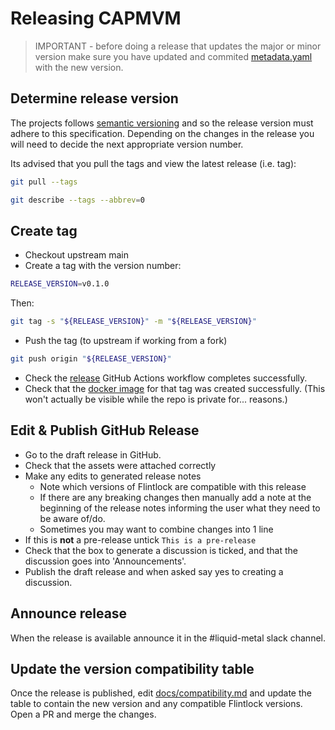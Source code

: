 # Releasing CAPMVM

> IMPORTANT - before doing a release that updates the major or minor version make sure you have updated and commited [metadata.yaml](https://github.com/weaveworks/cluster-api-provider-microvm/blob/main/metadata.yaml) with the new version.

## Determine release version

The projects follows [semantic versioning](https://semver.org/#semantic-versioning-200)
and so the release version must adhere to this specification.
Depending on the changes in the release you will need to decide the next
appropriate version number.

Its advised that you pull the tags and view the latest release (i.e. tag):

```bash
git pull --tags

git describe --tags --abbrev=0
```

## Create tag

* Checkout upstream main
* Create a tag with the version number:

```bash
RELEASE_VERSION=v0.1.0
```

Then:

```bash
git tag -s "${RELEASE_VERSION}" -m "${RELEASE_VERSION}"
```

* Push the tag (to upstream if working from a fork)

``` bash
git push origin "${RELEASE_VERSION}"
```

* Check the [release](https://github.com/weaveworks/cluster-api-provider-microvm/actions/workflows/release.yml) GitHub Actions workflow completes successfully.
* Check that the [docker image](https://github.com/orgs/weaveworks/packages?repo_name=cluster-api-provider-microvm) for that tag was created successfully. (This
won't actually be visible while the repo is private for... reasons.)

## Edit & Publish GitHub Release

* Go to the draft release in GitHub.
* Check that the assets were attached correctly
* Make any edits to generated release notes
  * Note which versions of Flintlock are compatible with this release
  * If there are any breaking changes then manually add a note at the beginning
    of the release notes informing the user what they need to be aware of/do.
  * Sometimes you may want to combine changes into 1 line
* If this is **not** a pre-release untick `This is a pre-release`
* Check that the box to generate a discussion is ticked, and that the discussion
  goes into 'Announcements'.
* Publish the draft release and when asked say yes to creating a discussion.

## Announce release

When the release is available announce it in the #liquid-metal slack channel.

## Update the version compatibility table

Once the release is published, edit [docs/compatibility.md](docs/compatibility.md)
and update the table to contain the new version and any compatible Flintlock versions.
Open a PR and merge the changes.
